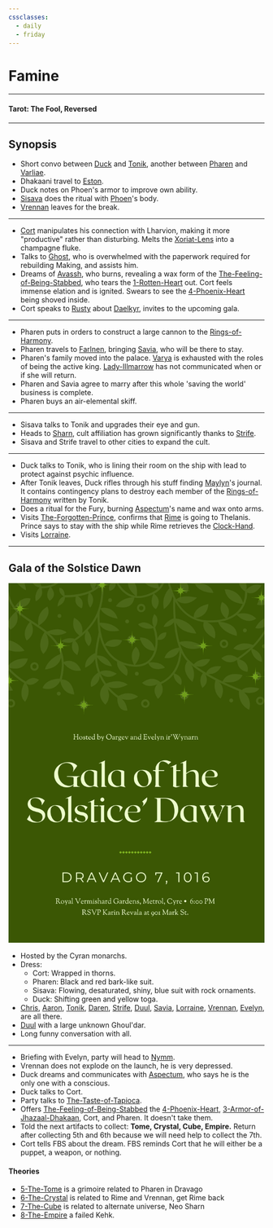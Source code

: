```yaml
---
cssclasses:
  - daily
  - friday
---
```

# Famine
***
#### Tarot: The Fool, Reversed
***
## Synopsis
- Short convo between [Duck](../-Characters/Duck.md) and [Tonik](../-Characters/Tonik.md), another between [Pharen](../-Characters/Pharen.md) and [Varliae](../-Characters/-Pharen-Family/Varliae.md).
- Dhakaani travel to [Eston](../-Locations--Planes/Eston.md).
- Duck notes on Phoen's armor to improve own ability.
- [Sisava](../-Characters/Sisava.md) does the ritual with [Phoen](../-Characters/Phoen.md)'s body.
- [Vrennan](../-Characters/Vrennan.md) leaves for the break.
***
- [Cort](../-Characters/Cort.md) manipulates his connection with Lharvion, making it more "productive" rather than disturbing. Melts the [Xoriat-Lens](../-Items/Xoriat-Lens.md) into a champagne fluke.
- Talks to [Ghost](../-Characters/Ghost.md), who is overwhelmed with the paperwork required for rebuilding Making, and assists him.
- Dreams of [Avassh](../-Characters/Avassh.md), who burns, revealing a wax form of the [The-Feeling-of-Being-Stabbed](../-Characters/The-Feeling-of-Being-Stabbed.md), who tears the [1-Rotten-Heart](../-Elements-of-the-Prophecy/1-Rotten-Heart.md) out. Cort feels immense elation and is ignited. Swears to see the [4-Phoenix-Heart](../-Elements-of-the-Prophecy/4-Phoenix-Heart.md) being shoved inside.
- Cort speaks to [Rusty](../-Characters/Rusty.md) about [Daelkyr](../-Groups/Daelkyr.md), invites to the upcoming gala.
***
- Pharen puts in orders to construct a large cannon to the [Rings-of-Harmony](../-Groups/Rings-of-Harmony.md). 
- Pharen travels to [Farlnen](../-Locations--Planes/Farlnen.md), bringing [Savia](../-Characters/-Pharen-Family/Savia.md), who will be there to stay.
- Pharen's family moved into the palace. [Varya](../-Characters/-Pharen-Family/Varya.md) is exhausted with the roles of being the active king. [Lady-Illmarrow](../-Characters/-Pharen-Family/Lady-Illmarrow.md) has not communicated when or if she will return.
- Pharen and Savia agree to marry after this whole 'saving the world' business is complete.
- Pharen buys an air-elemental skiff.
***
- Sisava talks to Tonik and upgrades their eye and gun.
- Heads to [Sharn](../-Locations--Planes/Sharn.md), cult affiliation has grown significantly thanks to [Strife](../-Characters/Strife.md).
- Sisava and Strife travel to other cities to expand the cult.
***
- Duck talks to Tonik, who is lining their room on the ship with lead to protect against psychic influence.
- After Tonik leaves, Duck rifles through his stuff finding [Maylyn](../-Characters/Maylyn.md)'s journal. It contains contingency plans to destroy each member of the [Rings-of-Harmony](../-Groups/Rings-of-Harmony.md) written by Tonik.
- Does a ritual for the Fury, burning [Aspectum](../-Characters/Aspectum.md)'s name and wax onto arms.
- Visits [The-Forgotten-Prince](../-Characters/The-Forgotten-Prince.md), confirms that [Rime](../-Characters/Rime.md) is going to Thelanis. Prince says to stay with the ship while Rime retrieves the [Clock-Hand](../-Items/Clock-Hand.md).
- Visits [Lorraine](../-Characters/Lorraine.md).
***
## Gala of the Solstice Dawn

![summer-gala-invite](../-Characters/-images/summer-gala-invite.png)

- Hosted by the Cyran monarchs.
- Dress:
	- Cort: Wrapped in thorns.
	- Pharen: Black and red bark-like suit.
	- Sisava: Flowing, desaturated, shiny, blue suit with rock ornaments.
	- Duck: Shifting green and yellow toga.
- [Chris](../../-Sacrosanct/Characters/Chris.md), [Aaron](../../-Sacrosanct/Characters/Aaron.md), [Tonik](../-Characters/Tonik.md), [Daren](../../-Sacrosanct/Characters/Daren.md), [Strife](../-Characters/Strife.md), [Duul](../-Characters/Duul.md), [Savia](../-Characters/-Pharen-Family/Savia.md), [Lorraine](../-Characters/Lorraine.md), [Vrennan](../-Characters/Vrennan.md), [Evelyn](../../-Sacrosanct/Characters/Evelyn.md), are all there.
- [Duul](../-Characters/Duul.md) with a large unknown Ghoul'dar.
- Long funny conversation with all.
***
- Briefing with Evelyn, party will head to [Nymm](../-Locations--Planes/Nymm.md).
- Vrennan does not explode on the launch, he is very depressed.
- Duck dreams and communicates with [Aspectum](../-Characters/Aspectum.md), who says he is the only one with a conscious.
- Duck talks to Cort.
- Party talks to [The-Taste-of-Tapioca](../-Characters/The-Taste-of-Tapioca.md).
- Offers [The-Feeling-of-Being-Stabbed](../-Characters/The-Feeling-of-Being-Stabbed.md) the [4-Phoenix-Heart](../-Elements-of-the-Prophecy/4-Phoenix-Heart.md), [3-Armor-of-Jhazaal-Dhakaan](../-Elements-of-the-Prophecy/3-Armor-of-Jhazaal-Dhakaan.md), Cort, and Pharen. It doesn't take them.
- Told the next artifacts to collect: **Tome, Crystal, Cube, Empire.** Return after collecting 5th and 6th because we will need help to collect the 7th.
- Cort tells FBS about the dream. FBS reminds Cort that he will either be a puppet, a weapon, or nothing.

#### Theories
* [5-The-Tome](../-Elements-of-the-Prophecy/5-The-Tome.md) is a grimoire related to Pharen in Dravago
* [6-The-Crystal](../-Elements-of-the-Prophecy/6-The-Crystal.md) is related to Rime and Vrennan, get Rime back
* [7-The-Cube](../-Elements-of-the-Prophecy/7-The-Cube.md) is related to alternate universe, Neo Sharn
* [8-The-Empire](../-Elements-of-the-Prophecy/8-The-Empire.md) a failed Kehk.
